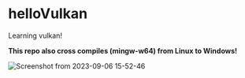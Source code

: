 # helloVulkan

Learning vulkan!

**This repo also cross compiles (mingw-w64) from Linux to Windows!**

![Screenshot from 2023-09-06 15-52-46](https://github.com/Jerboa-app/helloVulkan/assets/84378622/867a974b-4ea4-4673-aa40-2783cc4fc2ec)

